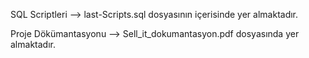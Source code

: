 SQL Scriptleri --> last-Scripts.sql dosyasının içerisinde yer almaktadır.

Proje Dökümantasyonu --> Sell_it_dokumantasyon.pdf dosyasında yer almaktadır.
